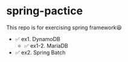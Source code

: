 # spring-pactice

This repo is for exercising spring framework😆

- ✅ ex1. DynamoDB         
  - ✅ ex1-2. MariaDB     
- ✅ ex2. Spring Batch     
